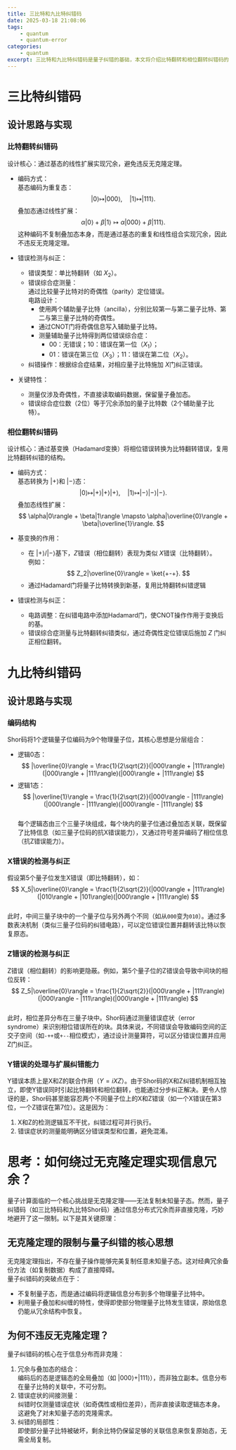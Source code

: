 ```yaml
---
title: 三比特和九比特纠错码
date: 2025-03-18 21:08:06
tags:
    - quantum
    - quantum-error
categories:
    - quantum
excerpt: 三比特和九比特纠错码是量子纠错的基础，本文将介绍比特翻转和相位翻转纠错码的设计思路、实现细节及其在量子信息处理中的应用。
---
```


# 三比特纠错码
## 设计思路与实现
### 比特翻转纠错码
设计核心：通过基态的线性扩展实现冗余，避免违反无克隆定理。  
- 编码方式：  
  基态编码为重复态：  
  $$
  |0\rangle \mapsto |000\rangle, \quad |1\rangle \mapsto |111\rangle.
  $$ 
  叠加态通过线性扩展：  
  $$
  \alpha|0\rangle + \beta|1\rangle \mapsto \alpha|000\rangle + \beta|111\rangle.
  $$ 
  这种编码不复制叠加态本身，而是通过基态的重复和线性组合实现冗余，因此不违反无克隆定理。

- 错误检测与纠正：  
  - 错误类型：单比特翻转（如 $X_2$）。  
  - 错误综合症测量：  
    通过比较量子比特对的奇偶性（parity）定位错误。  
    电路设计：  
    - 使用两个辅助量子比特（ancilla），分别比较第一与第二量子比特、第二与第三量子比特的奇偶性。  
    - 通过CNOT门将奇偶信息写入辅助量子比特。  
    - 测量辅助量子比特得到两位错误综合症：  
      - 00：无错误；10：错误在第一位（$X_1$）；  
      - 01：错误在第三位（$X_3$）；11：错误在第二位（$X_2$）。  
  - 纠错操作：根据综合症结果，对相应量子比特施加 $X$门纠正错误。

- 关键特性：  
  - 测量仅涉及奇偶性，不直接读取编码数据，保留量子叠加态。  
  - 错误综合症位数（2位）等于冗余添加的量子比特数（2个辅助量子比特）。  

### 相位翻转纠错码
设计核心：通过基变换（Hadamard变换）将相位错误转换为比特翻转错误，复用比特翻转纠错的结构。  
- 编码方式：  
  基态转换为 $|+\rangle$和 $|-\rangle$态：  
  $$
  |0\rangle \mapsto |+\rangle|+\rangle|+\rangle, \quad |1\rangle \mapsto |-\rangle|-\rangle|-\rangle.
  $$ 
  叠加态线性扩展：  
  $$
  \alpha|0\rangle + \beta|1\rangle \mapsto \alpha|\overline{0}\rangle + \beta|\overline{1}\rangle.
  $$ 

- 基变换的作用：  
  - 在 $|+\rangle/|-\rangle$基下，$Z$错误（相位翻转）表现为类似 $X$错误（比特翻转）。  
    例如：  
    $$
    Z_2|\overline{0}\rangle = \ket{+-+}.
    $$ 
  - 通过Hadamard门将量子比特转换到新基，复用比特翻转纠错逻辑

- 错误检测与纠正：  
  - 电路调整：在纠错电路中添加Hadamard门，使CNOT操作作用于变换后的基。  
  - 错误综合症测量与比特翻转纠错类似，通过奇偶性定位错误后施加 $Z$ 门纠正相位翻转。  


# 九比特纠错码
## 设计思路与实现
### 编码结构  
Shor码将1个逻辑量子位编码为9个物理量子位，其核心思想是分层组合：  
- 逻辑0态：  
  $$
  |\overline{0}\rangle = \frac{1}{2\sqrt{2}}(|000\rangle + |111\rangle)(|000\rangle + |111\rangle)(|000\rangle + |111\rangle)
  $$  
- 逻辑1态：  
  $$
  |\overline{1}\rangle = \frac{1}{2\sqrt{2}}(|000\rangle - |111\rangle)(|000\rangle - |111\rangle)(|000\rangle - |111\rangle)
  $$  
每个逻辑态由三个三量子块组成，每个块内的量子位通过叠加态关联，既保留了比特信息（如三量子位码的抗X错误能力），又通过符号差异编码了相位信息（抗Z错误能力）。


### X错误的检测与纠正  
假设第5个量子位发生X错误（即比特翻转），如：  
$$
X_5|\overline{0}\rangle = \frac{1}{2\sqrt{2}}(|000\rangle + |111\rangle)(|010\rangle + |101\rangle)(|000\rangle + |111\rangle)
$$  
此时，中间三量子块中的一个量子位与另外两个不同（如从`000`变为`010`）。通过多数表决机制（类似三量子位码的纠错电路），可以定位错误位置并翻转该比特以恢复原态。


### Z错误的检测与纠正  
Z错误（相位翻转）的影响更隐蔽。例如，第5个量子位的Z错误会导致中间块的相位反转：  
$$
Z_5|\overline{0}\rangle = \frac{1}{2\sqrt{2}}(|000\rangle + |111\rangle)(|000\rangle - |111\rangle)(|000\rangle + |111\rangle)
$$  
此时，相位差异分布在三量子块中。Shor码通过测量错误症状（error syndrome）来识别相位错误所在的块。具体来说，不同错误会导致编码空间的正交子空间（如`-++`或`+--`相位模式），通过设计测量算符，可以区分错误位置并应用Z门纠正。


### Y错误的处理与扩展纠错能力  
Y错误本质上是X和Z的联合作用（$Y = iXZ$）。由于Shor码的X和Z纠错机制相互独立，即使Y错误同时引起比特翻转和相位翻转，也能通过分步纠正解决。更令人惊讶的是，Shor码甚至能容忍两个不同量子位上的X和Z错误（如一个X错误在第3位，一个Z错误在第7位）。这是因为：  
1. X和Z的检测逻辑互不干扰，纠错过程可并行执行。  
2. 错误症状的测量能明确区分错误类型和位置，避免混淆。

# 思考：如何绕过无克隆定理实现信息冗余？

量子计算面临的一个核心挑战是无克隆定理——无法复制未知量子态。然而，量子纠错码（如三比特码和九比特Shor码）通过信息分布式冗余而非直接克隆，巧妙地避开了这一限制。以下是其关键原理：


## 无克隆定理的限制与量子纠错的核心思想
无克隆定理指出，不存在量子操作能够完美复制任意未知量子态。这对经典冗余备份方法（如复制数据）构成了直接障碍。  
量子纠错码的突破点在于：  
- 不复制量子态，而是通过编码将逻辑信息分布到多个物理量子比特中。  
- 利用量子叠加和纠缠的特性，使得即使部分物理量子比特发生错误，原始信息仍能从冗余结构中恢复。


## 为何不违反无克隆定理？
量子纠错码的核心在于信息分布而非克隆：  
1. 冗余与叠加态的结合：  
   编码后的态是逻辑态的全局叠加（如 $|000\rangle + |111\rangle$），而非独立副本。信息分布在量子比特的关联中，不可分割。  
2. 错误症状的间接测量：  
   纠错时仅测量错误症状（如奇偶性或相位差异），而非直接读取逻辑态本身。这避免了对未知量子态的克隆需求。  
3. 纠错的局部性：  
   即使部分量子比特被破坏，剩余比特仍保留足够的关联信息来恢复原始态，无需全局复制。